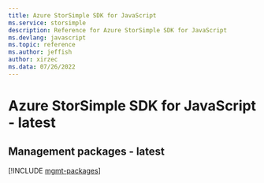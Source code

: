 ```yaml
---
title: Azure StorSimple SDK for JavaScript
ms.service: storsimple
description: Reference for Azure StorSimple SDK for JavaScript
ms.devlang: javascript
ms.topic: reference
ms.author: jeffish
author: xirzec
ms.data: 07/26/2022
---
```

# Azure StorSimple SDK for JavaScript - latest

## Management packages - latest
[!INCLUDE [mgmt-packages](storsimple-mgmt-index.md)]